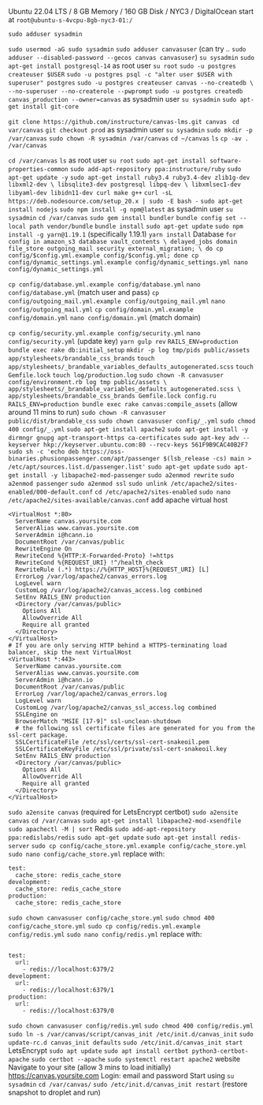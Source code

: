 Ubuntu 22.04 LTS / 8 GB Memory / 160 GB Disk / NYC3 / DigitalOcean
start at
`root@ubuntu-s-4vcpu-8gb-nyc3-01:/`

`sudo adduser sysadmin`

`sudo usermod -aG sudo sysadmin`
`sudo adduser canvasuser` (can try .. `sudo adduser --disabled-password --gecos canvas canvasuser`)
`su sysadmin`
`sudo apt-get install postgresql-14`
as root user
`su root`
`sudo -u postgres createuser $USER`
`sudo -u postgres psql -c "alter user $USER with superuser" postgres`
`sudo -u postgres createuser canvas --no-createdb \ --no-superuser --no-createrole --pwprompt`
`sudo -u postgres createdb canvas_production --owner=canvas`
as sysadmin user
`su sysadmin`
`sudo apt-get install git-core`
<!-- installs to /home/sysadmin/ -->
`git clone https://github.com/instructure/canvas-lms.git canvas `
`cd var/canvas`
`git checkout prod`
as sysadmin user
`su sysadmin`
`sudo mkdir -p /var/canvas`
`sudo chown -R sysadmin /var/canvas`
`cd ~/canvas`
`ls`
`cp -av . /var/canvas`
<!-- sysadmin@ubuntu-s-4vcpu-8gb-nyc3-01:/var/canvas$ -->
`cd /var/canvas`
`ls`
as root user
`su root`
`sudo apt-get install software-properties-common`
`sudo add-apt-repository ppa:instructure/ruby`
`sudo apt-get update -y`
`sudo apt-get install ruby3.4 ruby3.4-dev zlib1g-dev libxml2-dev \ libsqlite3-dev postgresql libpq-dev \ libxmlsec1-dev libyaml-dev libidn11-dev curl make g++`
`curl -sL https://deb.nodesource.com/setup_20.x | sudo -E bash -`
`sudo apt-get install nodejs`
`sudo npm install -g npm@latest`
as sysadmin user
`su sysadmin`
`cd /var/canvas`
`sudo gem install bundler`
`bundle config set --local path vendor/bundle`
`bundle install`
`sudo apt-get update`
`sudo npm install -g yarn@1.19.1` (specifically 1.19.1)
`yarn install`
Database
`for config in amazon_s3 database vault_contents \ delayed_jobs domain file_store outgoing_mail security external_migration; \ do cp config/$config.yml.example config/$config.yml; done cp config/dynamic_settings.yml.example config/dynamic_settings.yml nano config/dynamic_settings.yml`
<!-- change canvas pass -->
`cp config/database.yml.example config/database.yml`
`nano config/database.yml` (match user and pass)
`cp config/outgoing_mail.yml.example config/outgoing_mail.yml`
`nano config/outgoing_mail.yml`
`cp config/domain.yml.example config/domain.yml`
`nano config/domain.yml` (match domain)
<!-- update encrypt key -->
`cp config/security.yml.example config/security.yml`
`nano config/security.yml` (update key)
`yarn gulp rev`
`RAILS_ENV=production bundle exec rake db:initial_setup`
`mkdir -p log tmp/pids public/assets app/stylesheets/brandable_css_brands`
`touch app/stylesheets/_brandable_variables_defaults_autogenerated.scss`
`touch Gemfile.lock`
`touch log/production.log`
`sudo chown -R canvasuser config/environment.rb log tmp public/assets \ app/stylesheets/_brandable_variables_defaults_autogenerated.scss \ app/stylesheets/brandable_css_brands Gemfile.lock config.ru`
`RAILS_ENV=production bundle exec rake canvas:compile_assets` (allow around 11 mins to run)
`sudo chown -R canvasuser public/dist/brandable_css`
`sudo chown canvasuser config/_.yml`
`sudo chmod 400 config/_.yml`
`sudo apt-get install apache2`
`sudo apt-get install -y dirmngr gnupg apt-transport-https ca-certificates`
`sudo apt-key adv --keyserver hkp://keyserver.ubuntu.com:80 --recv-keys 561F9B9CAC40B2F7`
`sudo sh -c 'echo deb https://oss-binaries.phusionpassenger.com/apt/passenger $(lsb_release -cs) main > /etc/apt/sources.list.d/passenger.list'`
`sudo apt-get update`
`sudo apt-get install -y libapache2-mod-passenger`
`sudo a2enmod rewrite`
`sudo a2enmod passenger`
`sudo a2enmod ssl`
`sudo unlink /etc/apache2/sites-enabled/000-default.conf`
`cd /etc/apache2/sites-enabled`
`sudo nano /etc/apache2/sites-available/canvas.conf`
add apache virtual host
```
<VirtualHost *:80>
  ServerName canvas.yoursite.com
  ServerAlias www.canvas.yoursite.com
  ServerAdmin i@hcann.io
  DocumentRoot /var/canvas/public
  RewriteEngine On
  RewriteCond %{HTTP:X-Forwarded-Proto} !=https
  RewriteCond %{REQUEST_URI} !^/health_check
  RewriteRule (.*) https://%{HTTP_HOST}%{REQUEST_URI} [L]
  ErrorLog /var/log/apache2/canvas_errors.log
  LogLevel warn
  CustomLog /var/log/apache2/canvas_access.log combined
  SetEnv RAILS_ENV production
  <Directory /var/canvas/public>
    Options All
    AllowOverride All
    Require all granted
  </Directory>
</VirtualHost>
# If you are only serving HTTP behind a HTTPS-terminating load balancer, skip the next VirtualHost
<VirtualHost *:443>
  ServerName canvas.yoursite.com
  ServerAlias www.canvas.yoursite.com
  ServerAdmin i@hcann.io
  DocumentRoot /var/canvas/public
  ErrorLog /var/log/apache2/canvas_errors.log
  LogLevel warn
  CustomLog /var/log/apache2/canvas_ssl_access.log combined
  SSLEngine on
  BrowserMatch "MSIE [17-9]" ssl-unclean-shutdown
  # the following ssl certificate files are generated for you from the ssl-cert package.
  SSLCertificateFile /etc/ssl/certs/ssl-cert-snakeoil.pem
  SSLCertificateKeyFile /etc/ssl/private/ssl-cert-snakeoil.key
  SetEnv RAILS_ENV production
  <Directory /var/canvas/public>
    Options All
    AllowOverride All
    Require all granted
  </Directory>
</VirtualHost>

```
`sudo a2ensite canvas` (required for LetsEncrypt certbot)
`sudo a2ensite canvas`
`cd /var/canvas`
`sudo apt-get install libapache2-mod-xsendfile`
`sudo apachectl -M | sort`
Redis
`sudo add-apt-repository ppa:redislabs/redis`
`sudo apt-get update`
`sudo apt-get install redis-server`
`sudo cp config/cache_store.yml.example config/cache_store.yml`
`sudo nano config/cache_store.yml`
replace with:
```
test:
  cache_store: redis_cache_store
development:
  cache_store: redis_cache_store
production:
  cache_store: redis_cache_store
```
`sudo chown canvasuser config/cache_store.yml`
`sudo chmod 400 config/cache_store.yml`
`sudo cp config/redis.yml.example config/redis.yml`
`sudo nano config/redis.yml`
replace with:
```

test:
  url:
    - redis://localhost:6379/2
development:
  url:
    - redis://localhost:6379/1
production:
  url:
    - redis://localhost:6379/0

```
`sudo chown canvasuser config/redis.yml`
`sudo chmod 400 config/redis.yml`
`sudo ln -s /var/canvas/script/canvas_init /etc/init.d/canvas_init`
`sudo update-rc.d canvas_init defaults`
`sudo /etc/init.d/canvas_init start`
LetsEncrypt
`sudo apt update`
`sudo apt install certbot python3-certbot-apache`
`sudo certbot --apache`
`sudo systemctl restart apache2`
website
Navigate to your site (allow 3 mins to load initially)
https://canvas.yoursite.com
Login: email and password
Start using
`su sysadmin`
`cd /var/canvas/`
`sudo /etc/init.d/canvas_init restart` (restore snapshot to droplet and run)
